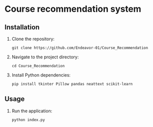 # Course recommendation system 

## Installation

1. Clone the repository:
   ```
   git clone https://github.com/Endeavor-01/Course_Recommendation
   ```
   
2. Navigate to the project directory:
   ```
   cd Course_Recommendation
   ```

3. Install Python dependencies:
   ```
   pip install tkinter Pillow pandas neattext scikit-learn
   ```

## Usage

1. Run the application:
   ```bash
   python index.py
   ```
